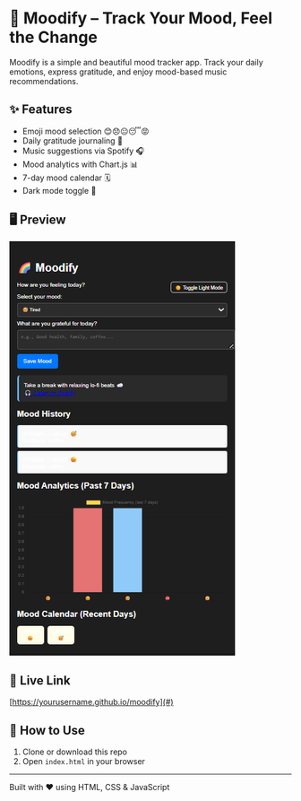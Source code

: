 # 🌈 Moodify – Track Your Mood, Feel the Change

Moodify is a simple and beautiful mood tracker app. Track your daily emotions, express gratitude, and enjoy mood-based music recommendations.

## ✨ Features
- Emoji mood selection 😊😞😐😴😡
- Daily gratitude journaling 📝
- Music suggestions via Spotify 🎧
- Mood analytics with Chart.js 📊
- 7-day mood calendar 🗓️
- Dark mode toggle 🌙

## 🖥️ Preview
![Moodify Screenshot](screenshot.png)

## 🚀 Live Link
[https://yourusername.github.io/moodify](#)

## 📁 How to Use
1. Clone or download this repo
2. Open `index.html` in your browser

---
Built with ❤️ using HTML, CSS & JavaScript

